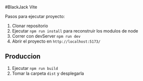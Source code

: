 #BlackJack Vite

Pasos para ejecutar proyecto:

1. Clonar repositorio
2. Ejecutar  ```npm run install``` para reconstruir los modulos de node
3. Correr con devServer ```npm run dev```
4. Abrir el proyecto en ```http://localhost:5173/```


## Produccion

1. Ejecutar ```npm run build```
2. Tomar la carpeta ```dist``` y desplegarla